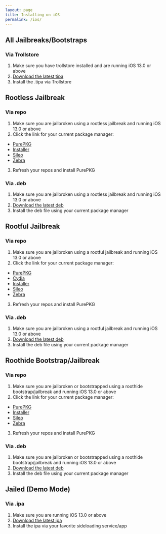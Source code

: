 ```yaml
---
layout: page
title: Installing on iOS
permalink: /ios/
---
```


## All Jailbreaks/Bootstraps

### Via Trollstore
1. Make sure you have trollstore installed and are running iOS 13.0 or above
2. [Download the latest tipa](https://github.com/Lrdsnow/PurePKG/releases/latest/download/PurePKG.tipa)
3. Install the .tipa via Trollstore

## Rootless Jailbreak

### Via repo
1. Make sure you are jailbroken using a rootless jailbreak and running iOS 13.0 or above
2. Click the link for your current package manager:
- [PurePKG](purepkg://addrepo/https://lrdsnow.github.io/PurePKG)
- [Installer](installer://add/https://lrdsnow.github.io/PurePKG)
- [Sileo](sileo://source/https://lrdsnow.github.io/PurePKG)
- [Zebra](zbra://sources/add/https://lrdsnow.github.io/PurePKG)
3. Refresh your repos and install PurePKG

### Via .deb
1. Make sure you are jailbroken using a rootless jailbreak and running iOS 13.0 or above
2. [Download the latest deb](https://github.com/Lrdsnow/PurePKG/releases/latest/download/uwu.lrdsnow.purepkg_iphoneos-arm64.deb)
3. Install the deb file using your current package manager

## Rootful Jailbreak

### Via repo
1. Make sure you are jailbroken using a rootful jailbreak and running iOS 13.0 or above
2. Click the link for your current package manager:
- [PurePKG](purepkg://addrepo/https://lrdsnow.github.io/PurePKG)
- [Cydia](cydia://url/https://cydia.saurik.com/api/share#?source=https://lrdsnow.github.io/PurePKG)
- [Installer](installer://add/https://lrdsnow.github.io/PurePKG)
- [Sileo](sileo://source/https://lrdsnow.github.io/PurePKG)
- [Zebra](zbra://sources/add/https://lrdsnow.github.io/PurePKG)
3. Refresh your repos and install PurePKG

### Via .deb
1. Make sure you are jailbroken using a rootful jailbreak and running iOS 13.0 or above
2. [Download the latest deb](https://github.com/Lrdsnow/PurePKG/releases/latest/download/uwu.lrdsnow.purepkg_iphoneos-arm.deb)
3. Install the deb file using your current package manager

## Roothide Bootstrap/Jailbreak

### Via repo
1. Make sure you are jailbroken or bootstrapped using a roothide bootstrap/jailbreak and running iOS 13.0 or above
2. Click the link for your current package manager:
- [PurePKG](purepkg://addrepo/https://lrdsnow.github.io/PurePKG)
- [Installer](installer://add/https://lrdsnow.github.io/PurePKG)
- [Sileo](sileo://source/https://lrdsnow.github.io/PurePKG)
- [Zebra](zbra://sources/add/https://lrdsnow.github.io/PurePKG)
3. Refresh your repos and install PurePKG

### Via .deb
1. Make sure you are jailbroken or bootstrapped using a roothide bootstrap/jailbreak and running iOS 13.0 or above
2. [Download the latest deb](https://github.com/Lrdsnow/PurePKG/releases/latest/download/uwu.lrdsnow.purepkg_iphoneos-arm64e.deb)
3. Install the deb file using your current package manager

## Jailed (Demo Mode)

### Via .ipa
1. Make sure you are running iOS 13.0 or above
2. [Download the latest ipa](https://github.com/Lrdsnow/PurePKG/releases/latest/download/PurePKGDemo.ipa)
3. Install the ipa via your favorite sideloading service/app